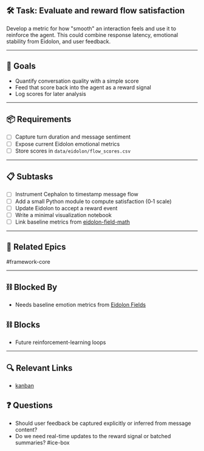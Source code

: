## 🛠️ Task: Evaluate and reward flow satisfaction

Develop a metric for how "smooth" an interaction feels and use it to
reinforce the agent. This could combine response latency, emotional
stability from Eidolon, and user feedback.

---

## 🎯 Goals

- Quantify conversation quality with a simple score
- Feed that score back into the agent as a reward signal
- Log scores for later analysis

---

## 📦 Requirements

- [ ] Capture turn duration and message sentiment
- [ ] Expose current Eidolon emotional metrics
- [ ] Store scores in `data/eidolon/flow_scores.csv`

---

## 📋 Subtasks

- [ ] Instrument Cephalon to timestamp message flow
- [ ] Add a small Python module to compute satisfaction (0‑1 scale)
- [ ] Update Eidolon to accept a reward event
- [ ] Write a minimal visualization notebook
- [ ] Link baseline metrics from [eidolon-field-math](../../notes/math/eidolon-field-math.md)

---

## 🔗 Related Epics

#framework-core

---

## ⛓️ Blocked By

- Needs baseline emotion metrics from [Eidolon Fields](../../notes/math/eidolon-field-math.md)

## ⛓️ Blocks

- Future reinforcement-learning loops

---

## 🔍 Relevant Links

- [kanban](../boards/kanban.md)

## ❓ Questions

- Should user feedback be captured explicitly or inferred from message content?
- Do we need real-time updates to the reward signal or batched summaries?
#ice-box
